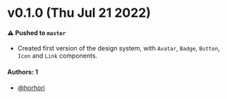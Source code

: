 # v0.1.0 (Thu Jul 21 2022)

#### ⚠️ Pushed to `master`

- Created first version of the design system, with `Avatar`, `Badge`, `Button`, `Icon` and `Link` components.

#### Authors: 1

- [@horhori](https://github.com/horhori)

